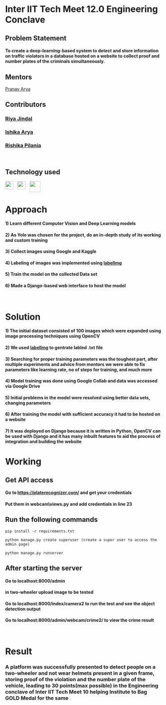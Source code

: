 # Inter IIT Tech Meet 12.0 Engineering Conclave 

## Problem Statement

#### To create a deep-learning-based system to detect and store information on traffic violators in a database hosted on a website to collect proof and number plates of the criminals simultaneously.

## Mentors

 [Pranav Arya](https://github.com/pranav-iitr)

## Contributors 


### [Riya Jindal](https://github.com/riyaaaa123)
### [Ishika Arya](https://github.com/I-shika)
### [Rishika Pilania](https://github.com/rishu-3619)
<br/>

## Technology used

<img align="left" width="26px" src="https://cdn.jsdelivr.net/gh/devicons/devicon/icons/django/django-plain.svg" style="padding-right:10px;" />
<img align="left"  width="26px" src="https://cdn.jsdelivr.net/gh/devicons/devicon/icons/opencv/opencv-original-wordmark.svg" style="padding-right:10px;" />
<img align="left"  width="35px" src="https://cdn.analyticsvidhya.com/wp-content/uploads/2018/12/yologo_2-850x451.png"  />
<br/>
<br/>

###

# Approach

#### 1) Learn different Computer Vision and Deep Learning models

#### 2) As Yolo was chosen for the project, do an in-depth study of its working and custom training 

#### 3) Collect images using Google and Kaggle

#### 4) Labeling of images was implemented using [labelImg](https://github.com/tzutalin/labelImg)

#### 5) Train the model on the collected Data set 

#### 6) Made a Django-based web interface to host the model

<br/>

# Solution

#### 1) The initial dataset consisted of 100 images which were expanded using image processing techniques using OpenCV

#### 2) We used  [labelImg](https://github.com/tzutalin/labelImg) to gentrate labled .txt file

#### 3) Searching for proper training parameters was the toughest part, after multiple experiments and advice from mentors we were able to fix parameters like learning rate, no of steps for training, and much more

#### 4) Model training was done using Google Collab and data was accessed via Google Drive 

#### 5) Initial problems in the model were resolved using better data sets, changing parameters

#### 6) After training the model with sufficient accuracy it had to be hosted on a website

#### 7) It was deployed on Django because it is written in Python, OpenCV can be used with Django and it has many inbuilt features to aid the process of integration and building the website




# Working

## Get API access

#### Go to https://platerecognizer.com/ and get your credentials

#### Put them in webcam\views.py and add credentials in line 23
## Run the following commands


```
pip install -r requirements.txt

python manage.py create superuser (create a super user to access the admin page)   

python manage.py runserver
```
## After starting the server

#### Go to localhost:8000/admin 
#### in two-wheeler upload image to be tested 

#### Go to localhost:8000/index/camera2 to run the test and see the object detection output

#### Go to localhost:8000/admin/webcam/crime2/ to view the crime result

<br/>



# Result

### A platform was successfully presented to detect people on a two-wheeler and not wear helmets present in a given frame, storing proof of the violation and the number plate of the vehicle, leading to 30 points(max possible) in the Engineering conclave of Inter IIT Tech Meet 10 helping Institute to Bag GOLD Medal for the same   
